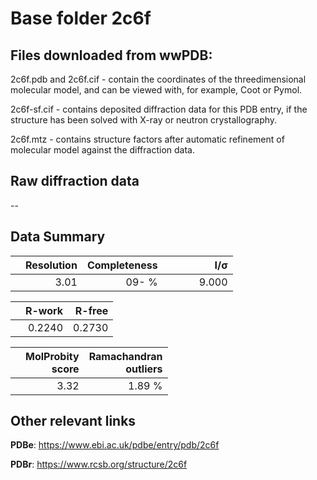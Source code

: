 # Base folder 2c6f

## Files downloaded from wwPDB:

2c6f.pdb and 2c6f.cif - contain the coordinates of the threedimensional molecular model, and can be viewed with, for example, Coot or Pymol.

2c6f-sf.cif - contains deposited diffraction data for this PDB entry, if the structure has been solved with X-ray or neutron crystallography.

2c6f.mtz - contains structure factors after automatic refinement of molecular model against the diffraction data.

## Raw diffraction data

--<br> 

## Data Summary
|   | Resolution | Completeness| I/$\boldsymbol{\sigma}$ |
|---|-------------:|----------------:|--------------:|
|   |3.01|  09- %|<img width=50/>9.000|

|   | **R-work**| **R-free**   
|---|-------------:|----------------:|           
||0.2240|0.2730|

|   |**MolProbity<br>score**| **Ramachandran<br>outliers** 
|---|-------------:|----------------:|
||3.32|1.89 %|

## Other relevant links 
**PDBe**:  https://www.ebi.ac.uk/pdbe/entry/pdb/2c6f
 
**PDBr**: https://www.rcsb.org/structure/2c6f 


